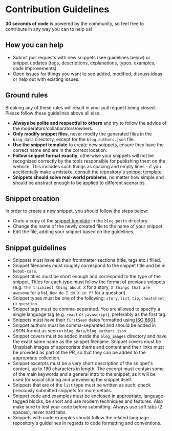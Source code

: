 # Contribution Guidelines

**30 seconds of code** is powered by the community, so feel free to contribute in any way you can to help us!

## How you can help

- Submit pull requests with new snippets (see guidelines below) or snippet updates (tags, descriptions, explanations, typos, examples, code improvements).
- Open issues for things you want to see added, modified, discuss ideas or help out with existing issues.

## Ground rules

Breaking any of these rules will result in your pull request being closed. Please follow these guidelines above all else:

- **Always be polite and respectful to others** and try to follow the advice of the moderators/collaborators/owners.
- **Only modify snippet files**, never modify the generated files in the `blog_data` directory, except for the `blog_authors.json` file.
- **Use the snippet template** to create new snippets, ensure they have the correct name and are in the correct location.
- **Follow snippet format exactly**, otherwise your snippets will not be recognized correctly by the tools responsible for publishing them on the website. This includes such things as spacing and empty lines - if you accidentally make a mistake, consult the repository's [snippet template](snippet-template.md).
- **Snippets should solve real-world problems**, no matter how simple and should be abstract enough to be applied to different scenarios.

## Snippet creation

In order to create a new snippet, you should follow the steps below:

- Crate a copy of the [snippet template](snippet-template.md) in the `blog_posts` directory.
- Change the name of the newly created file to the name of your snippet.
- Edit the file, adding your snippet based on the guidelines.

## Snippet guidelines

- Snippets must have all their frontmatter sections (title, tags etc.) filled.
- Snippet filenames must roughly correspond to the snippet title and be in `kebab-case`.
- Snippet titles must be short enough and correspond to the type of the snippet. Titles for each type must follow the format of previous snippets (e.g. `The trickiest thing about X` for a story, `X things that are awesome` for a list, `How do I do X in Y?` for a question).
- Snippet types must be one of the following: `story`, `list`, `tip`, `cheatsheet` or `question`.
- Snippet tags must be comma-separated. You are allowed to specify a single language tag (e.g. `react` or `javascript`), preferably as the first tag.
- Snippets must have their `firstSeen` dates formatted using [ISO 8601](https://en.wikipedia.org/wiki/ISO_8601).
- Snippet authors must be comma-separated and should be added in JSON format as seen in `blog_data/blog_authors.json`.
- Snippet covers must be added inside the `blog_images` directory and have the exact same name as the snippet filename. Snippet covers must be Unsplash images of appropriate theme and content and their links must be provided as part of the PR, so that they can be added to the appropriate collection.
- Snippet excerpts must be a very short description of the snippet's content, up to 180 characters in length. The excerpt must contain some of the main keywords and a general intro to the snippet, as it will be used for social sharing and previewing the snippet itself.
- Snippets that are of the `list` type must be written as such, check previously submitted snippets for more details.
- Snippet code and examples must be enclosed in appropriate, language-tagged blocks, be short and use modern techniques and features. Also make sure to test your code before submitting. Always use soft tabs (2 spaces), never hard tabs.
- Snippets with code examples should follow the related language repository's guidelines in regards to code formatting and conventions.
